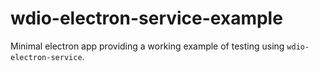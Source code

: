 # wdio-electron-service-example
Minimal electron app providing a working example of testing using `wdio-electron-service`. 
